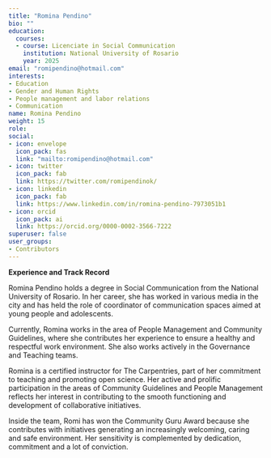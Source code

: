 ```yaml
---
title: "Romina Pendino"
bio: ""
education:
  courses:
  - course: Licenciate in Social Communication
    institution: National University of Rosario
    year: 2025
email: "romipendino@hotmail.com"
interests:
- Education
- Gender and Human Rights
- People management and labor relations
- Communication
name: Romina Pendino
weight: 15
role:
social:
- icon: envelope
  icon_pack: fas
  link: "mailto:romipendino@hotmail.com"
- icon: twitter
  icon_pack: fab
  link: https://twitter.com/romipendinok/
- icon: linkedin
  icon_pack: fab
  link: https://www.linkedin.com/in/romina-pendino-7973051b1
- icon: orcid
  icon_pack: ai
  link: https://orcid.org/0000-0002-3566-7222
superuser: false
user_groups:
- Contributors
---
```


**Experience and Track Record**

Romina Pendino holds a degree in Social Communication from the National University of Rosario. In her career, she has worked in various media in the city and has held the role of coordinator of communication spaces aimed at young people and adolescents.

Currently, Romina works in the area of People Management and Community Guidelines, where she contributes her experience to ensure a healthy and respectful work environment. She also works actively in the Governance and Teaching teams.

Romina is a certified instructor for The Carpentries, part of her commitment to teaching and promoting open science. Her active and prolific participation in the areas of Community Guidelines and People Management reflects her interest in contributing to the smooth functioning and development of collaborative initiatives.

Inside the team, Romi has won the Community Guru Award because she contributes with initiatives generating an increasingly welcoming, caring and safe environment. Her sensitivity is complemented by dedication, commitment and a lot of conviction.

